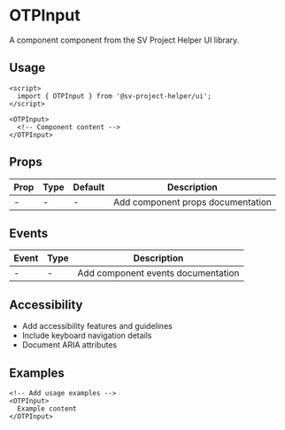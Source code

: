 # OTPInput

A component component from the SV Project Helper UI library.

## Usage

```svelte
<script>
  import { OTPInput } from '@sv-project-helper/ui';
</script>

<OTPInput>
  <!-- Component content -->
</OTPInput>
```

## Props

| Prop | Type | Default | Description |
|------|------|---------|-------------|
| - | - | - | Add component props documentation |

## Events

| Event | Type | Description |
|-------|------|-------------|
| - | - | Add component events documentation |

## Accessibility

- Add accessibility features and guidelines
- Include keyboard navigation details
- Document ARIA attributes

## Examples

```svelte
<!-- Add usage examples -->
<OTPInput>
  Example content
</OTPInput>
```
